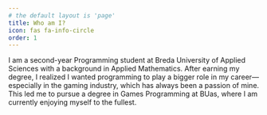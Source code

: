 ```yaml
---
# the default layout is 'page'
title: Who am I?
icon: fas fa-info-circle
order: 1
---
```


I am a second-year Programming student at Breda University of Applied Sciences with a background in
Applied Mathematics. After earning my degree, I realized I wanted programming to play a bigger role in my
career—especially in the gaming industry, which has always been a passion of mine. This led me to pursue a
degree in Games Programming at BUas, where I am currently enjoying myself to the fullest.
